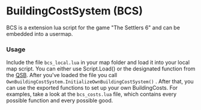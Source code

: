 # BuildingCostSystem (BCS)

BCS is a extension lua script for the game "The Settlers 6" and can be embedded into a usermap.

### Usage
Include the file `bcs_local.lua` in your map folder and load it into your local map script. You can either use Script.Load() or the designated function from the [QSB](https://github.com/Siedelwood/Swift).
After you've loaded the file you call `OwnBuildingCostSystem.InitializeOwnBuildingCostSystem()` . After that, you can use the exported functions to set up your own BuildingCosts. For examples, take a look at the `bcs_costs.lua` file, which contains every possible function and every possible good. 
